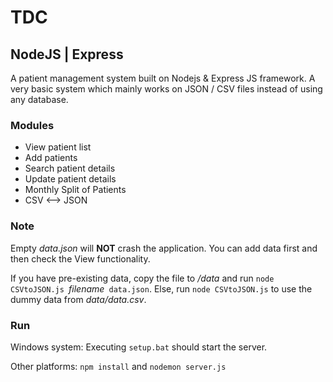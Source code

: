 TDC
=
## NodeJS | Express

A patient management system built on Nodejs & Express JS framework.
A very basic system which mainly works on JSON / CSV files instead of using any database.

### Modules
- View patient list
- Add patients
- Search patient details
- Update patient details
- Monthly Split of Patients
- CSV <--> JSON

### Note
Empty *data.json* will **NOT** crash the application. You can add data first and then check the View functionality.

If you have pre-existing data, copy the file to */data* and run `node CSVtoJSON.js `*filename*` data.json`.
Else, run `node CSVtoJSON.js` to use the dummy data from *data/data.csv*.

### Run
Windows system: Executing `setup.bat` should start the server.

Other platforms: `npm install` and `nodemon server.js`
